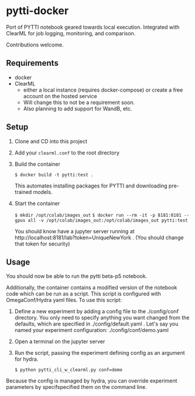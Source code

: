 # pytti-docker

Port of PYTTI notebook geared towards local execution. Integrated with ClearML for job logging, monitoring, and comparison. 

Contributions welcome.

## Requirements

* docker
* ClearML 
  - either a local instance (requires docker-compose) or create a free account on the hosted service
  - Will change this to not be a requirement soon.
  - Also planning to add support for WandB, etc. 

## Setup

1. Clone and CD into this project
2. Add your `clearml.conf` to the root directory
3. Build the container

      ``` $ docker build -t pytti:test . ```
    
      This automates installing packages for PYTTI and downloading pre-trained models.

4. Start the container

      ``` $ mkdir /opt/colab/images_out ```
      ``` $ docker run --rm -it -p 8181:8181 --gpus all -v /opt/colab/images_out:/opt/colab/images_out pytti:test ```
      
    
      You should know have a jupyter server running at http://localhost:8181/lab?token=UniqueNewYork . (You should change that token for security)

## Usage

You should now be able to run the pytti beta-p5 notebook. 

Additionally, the container contains a modified version of the notebook code which can be run as a script. This script is configured with OmegaConf/Hydra yaml files. To use this script:

1. Define a new experiment by adding a config file to the ./config/conf directory. You only need to specify anything you want changed from the defaults, which are specified in ./config/default.yaml . Let's say you named your experiment configuration: ./config/conf/demo.yaml

2. Open a terminal on the jupyter server
3. Run the script, passing the experiment defining config as an argument for hydra.

      ``` $ python pytti_cli_w_clearml.py conf=demo ```
    
  Because the config is managed by hydra, you can override experiment parameters by specifspecified them on the command line.
